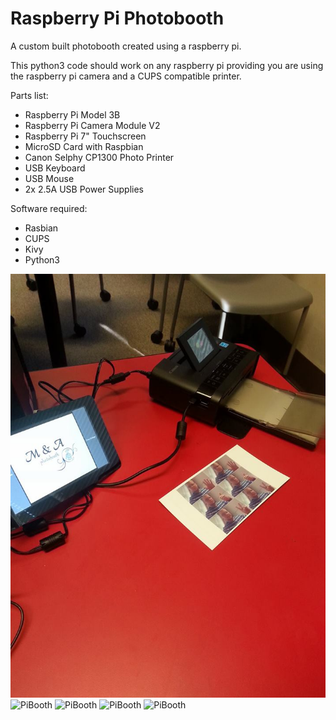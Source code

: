 # Raspberry Pi Photobooth

A custom built photobooth created using a raspberry pi.

This python3 code should work on any raspberry pi providing you are using the raspberry pi camera and a CUPS compatible printer.


Parts list:
* Raspberry Pi Model 3B
* Raspberry Pi Camera Module V2
* Raspberry Pi 7" Touchscreen
* MicroSD Card with Raspbian
* Canon Selphy CP1300 Photo Printer
* USB Keyboard
* USB Mouse
* 2x 2.5A USB Power Supplies


Software required:
* Rasbian
* CUPS
* Kivy
* Python3

![PiBooth](https://github.com/mtb29/pibooth/blob/master/photos/pibooth.jpg?raw=true)
![PiBooth](https://github.com/mtb29/pibooth/blob/master/photos/pibooth2.jepg?raw=true)
![PiBooth](https://github.com/mtb29/pibooth/blob/master/photos/pibooth3.jepg?raw=true)
![PiBooth](https://github.com/mtb29/pibooth/blob/master/photos/pibooth4.jepg?raw=true)
![PiBooth](https://github.com/mtb29/pibooth/blob/master/photos/pibooth5.jepg?raw=true)
